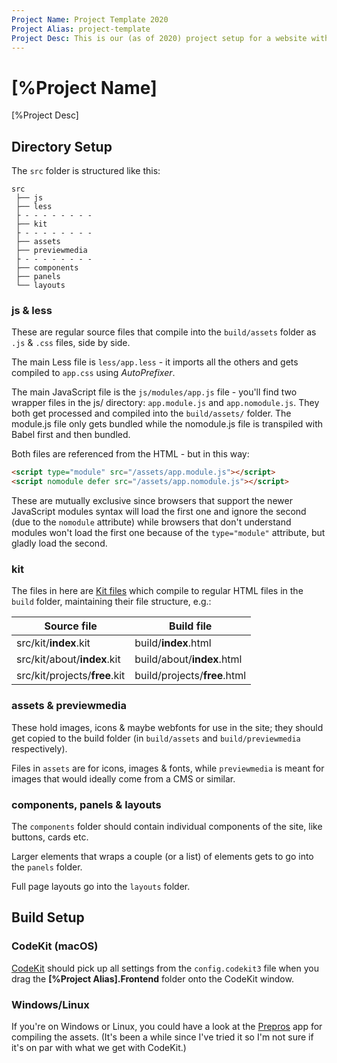 ```yaml
---
Project Name: Project Template 2020
Project Alias: project-template
Project Desc: This is our (as of 2020) project setup for a website with a separate frontend repository.
---
```



# [%Project Name]

[%Project Desc]

## Directory Setup

The `src` folder is structured like this:

```text
src
 ├── js
 ├── less
 ├ - - - - - - - -
 ├── kit
 ├ - - - - - - - -
 ├── assets
 ├── previewmedia
 ├ - - - - - - - -
 ├── components
 ├── panels
 └── layouts
```

### js & less

These are regular source files that compile into the
`build/assets` folder as `.js` & `.css` files, side by side.

The main Less file is `less/app.less` - it imports all the others and gets compiled
to `app.css` using _AutoPrefixer_.

The main JavaScript file is the `js/modules/app.js` file - you'll find two
wrapper files in the js/ directory: `app.module.js` and `app.nomodule.js`. They
both get processed and compiled into the `build/assets/` folder.
The module.js file only gets bundled while the nomodule.js file is transpiled
with Babel first and then bundled.

Both files are referenced from the HTML - but in this way:

```html
<script type="module" src="/assets/app.module.js"></script>
<script nomodule defer src="/assets/app.nomodule.js"></script>
```

These are mutually exclusive since browsers that support the newer JavaScript
modules syntax will load the first one and ignore the second (due to the
`nomodule` attribute) while browsers that don't understand modules won't load
the first one because of the `type="module"` attribute, but gladly load the
second.


### kit

The files in here are [Kit files][KIT] which compile to regular HTML files in
the `build` folder, maintaining their file structure, e.g.:


| Source file                   | Build file                   |
|-------------------------------|------------------------------|
| src/kit/**index**.kit         | build/**index**.html         |
| src/kit/about/**index**.kit   | build/about/**index**.html   |
| src/kit/projects/**free**.kit | build/projects/**free**.html |


### assets & previewmedia

These hold images, icons & maybe webfonts for use in the site; they should get
copied to the build folder (in `build/assets` and `build/previewmedia`
respectively).

Files in `assets` are for icons, images & fonts, while `previewmedia` is meant
for images that would ideally come from a CMS or similar.

### components, panels & layouts

The `components` folder should contain individual components of the site, like
buttons, cards etc.

Larger elements that wraps a couple (or a list) of elements gets to go into the
`panels` folder.

Full page layouts go into the `layouts` folder.

## Build Setup

### CodeKit (macOS)

[CodeKit][CK] should pick up all settings from the `config.codekit3` file when you drag the **[%Project Alias].Frontend** folder onto the CodeKit window.

### Windows/Linux

If you're on Windows or Linux, you could have a look at the [Prepros][PRE] app
for compiling the assets. (It's been a while since I've tried it so I'm not
sure if it's on par with what we get with CodeKit.)


[KIT]: https://codekitapp.com/help/kit/
[CK]:  https://codekitapp.com/
[PRE]: https://prepros.io/
